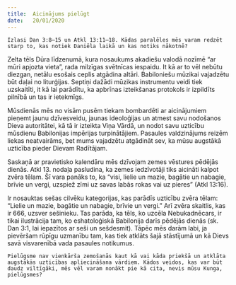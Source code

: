```yaml
---
title:  Aicinājums pielūgt
date:   20/01/2020
---
```


`Izlasi Dan 3:8–15 un Atkl 13:11—18. Kādas paralēles mēs varam redzēt starp to, kas notiek Daniēla laikā un kas notiks nākotnē?`

Zelta tēls Dūra līdzenumā, kura nosaukums akadiešu valodā nozīmē “ar mūri apjozta vieta”, rada milzīgas svētnīcas iespaidu. It kā ar to vēl nebūtu diezgan, netālu esošais ceplis atgādina altāri. Babiloniešu mūzikai vajadzētu būt daļai no liturģijas. Septiņi dažādi mūzikas instrumentu veidi tiek uzskaitīti, it kā lai parādītu, ka apbrīnas izteikšanas protokols ir izpildīts pilnībā un tas ir ietekmīgs.

Mūsdienās mēs no visām pusēm tiekam bombardēti ar aicinājumiem pieņemt jaunu dzīvesveidu, jaunas ideoloģijas un atmest savu nodošanos Dieva autoritātei, kā tā ir izteikta Viņa Vārdā, un nodot savu uzticību mūsdienu Babilonijas impērijas turpinātājiem. Pasaules valdzinājums reizēm liekas neatvairāms, bet mums vajadzētu atgādināt sev, ka mūsu augstākā uzticība pieder Dievam Radītājam.

Saskaņā ar pravietisko kalendāru mēs dzīvojam zemes vēstures pēdējās dienās. Atkl 13. nodaļa pasludina, ka zemes iedzīvotāji tiks aicināti kalpot zvēra tēlam. Šī vara panāks to, ka “visi, lielie un mazie, bagātie un nabagie, brīvie un vergi, uzspiež zīmi uz savas labās rokas vai uz pieres” (Atkl 13:16).

Ir nosauktas sešas cilvēku kategorijas, kas parādīs uzticību zvēra tēlam: “Lielie un mazie, bagātie un nabagie, brīvie un vergi.” Arī zvēra skaitlis, kas ir 666, uzsver sešinieku. Tas parāda, ka tēls, ko uzcēla Nebukadnēcars, ir tikai ilustrācija tam, ko eshatoloģiskā Babilonija darīs pēdējās dienās (sk. Dan 3:1, lai iepazītos ar seši un sešdesmit). Tāpēc mēs darām labi, ja pievēršam rūpīgu uzmanību tam, kas tiek atklāts šajā stāstījumā un kā Dievs savā visvarenībā vada pasaules notikumus.

`Pielūgsme nav vienkārša zemošanās kaut kā vai kāda priekšā un atklāta augstākās uzticības apliecināšana vārdiem. Kādos veidos, kas var būt daudz viltīgāki, mēs vēl varam nonākt pie kā cita, nevis mūsu Kunga, pielūgsmes?`
